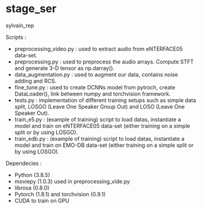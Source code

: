# stage_ser
 sylvain_rep
 
 Scripts :
 + preprocessing_video.py : used to extract audio from eNTERFACE05 data-set.
 + preprocessing.py : used to preprocess the audio arrays. Compute STFT and generate 3-D tensor as np.darray().
 + data_augmentation.py : used to augment our data, contains noise adding and RCS.
 + fine_tune.py : used to create DCNNs model from pytroch, create DataLoader(), link between numpy and torchvision framework.
 + tests.py : implementation of different training setups such as simple data split, LOSGO (Leave One Speaker Group Out) and LOSO (Leave One Speaker Out).
 + train_e5.py : (example of training) script to load datas, instantiate a model and train on eNTERFACE05 data-set (either training on a simple split or by using LOSGO).
 + train_edb.py : (example of training) script to load datas, instantiate a model and train on EMO-DB data-set (either training on a simple split or by using LOSGO).
 
Dependecies :
 + Python (3.8.5)
 + moviepy (1.0.3) used in preprocessing_vide.py
 + librosa (0.8.0)
 + Pytorch (1.8.1) and torchvision (0.9.1)
 + CUDA to train on GPU
